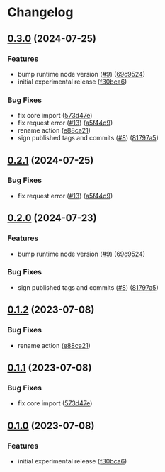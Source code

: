 # Changelog

## [0.3.0](https://github.com/browser-actions/release-chrome-extension/compare/release-chrome-extension-v0.2.1...release-chrome-extension-v0.3.0) (2024-07-25)


### Features

* bump runtime node version ([#9](https://github.com/browser-actions/release-chrome-extension/issues/9)) ([69c9524](https://github.com/browser-actions/release-chrome-extension/commit/69c95245a1f86471f106e4bec3da6ec24d173d93))
* initial experimental release ([f30bca6](https://github.com/browser-actions/release-chrome-extension/commit/f30bca6509400b9d2eac50e9b739b2c0883da8ec))


### Bug Fixes

* fix core import ([573d47e](https://github.com/browser-actions/release-chrome-extension/commit/573d47e490006af5133200167a708e17816360ab))
* fix request error ([#13](https://github.com/browser-actions/release-chrome-extension/issues/13)) ([a5f44d9](https://github.com/browser-actions/release-chrome-extension/commit/a5f44d9602806a339b2e375e32515b51580eebb9))
* rename action ([e88ca21](https://github.com/browser-actions/release-chrome-extension/commit/e88ca21e14e193e69067f4ded7c8469b3cdd308d))
* sign published tags and commits ([#8](https://github.com/browser-actions/release-chrome-extension/issues/8)) ([81797a5](https://github.com/browser-actions/release-chrome-extension/commit/81797a50b45b7b1308b1445000f582e72f4585d1))

## [0.2.1](https://github.com/browser-actions/release-chrome-extension/compare/release-chrome-extension-v0.2.0...release-chrome-extension-v0.2.1) (2024-07-25)


### Bug Fixes

* fix request error ([#13](https://github.com/browser-actions/release-chrome-extension/issues/13)) ([a5f44d9](https://github.com/browser-actions/release-chrome-extension/commit/a5f44d9602806a339b2e375e32515b51580eebb9))

## [0.2.0](https://github.com/browser-actions/release-chrome-extension/compare/release-chrome-extension-v0.1.2...release-chrome-extension-v0.2.0) (2024-07-23)


### Features

* bump runtime node version ([#9](https://github.com/browser-actions/release-chrome-extension/issues/9)) ([69c9524](https://github.com/browser-actions/release-chrome-extension/commit/69c95245a1f86471f106e4bec3da6ec24d173d93))


### Bug Fixes

* sign published tags and commits ([#8](https://github.com/browser-actions/release-chrome-extension/issues/8)) ([81797a5](https://github.com/browser-actions/release-chrome-extension/commit/81797a50b45b7b1308b1445000f582e72f4585d1))

## [0.1.2](https://github.com/browser-actions/release-chrome-extension/compare/release-chrome-extension-v0.1.1...release-chrome-extension-v0.1.2) (2023-07-08)


### Bug Fixes

* rename action ([e88ca21](https://github.com/browser-actions/release-chrome-extension/commit/e88ca21e14e193e69067f4ded7c8469b3cdd308d))

## [0.1.1](https://github.com/browser-actions/publish-chrome-extension/compare/publish-chrome-addon-v0.1.0...publish-chrome-addon-v0.1.1) (2023-07-08)


### Bug Fixes

* fix core import ([573d47e](https://github.com/browser-actions/publish-chrome-extension/commit/573d47e490006af5133200167a708e17816360ab))

## [0.1.0](https://github.com/browser-actions/publish-chrome-extension/compare/publish-chrome-addon-v0.0.1...publish-chrome-addon-v0.1.0) (2023-07-08)


### Features

* initial experimental release ([f30bca6](https://github.com/browser-actions/publish-chrome-extension/commit/f30bca6509400b9d2eac50e9b739b2c0883da8ec))
